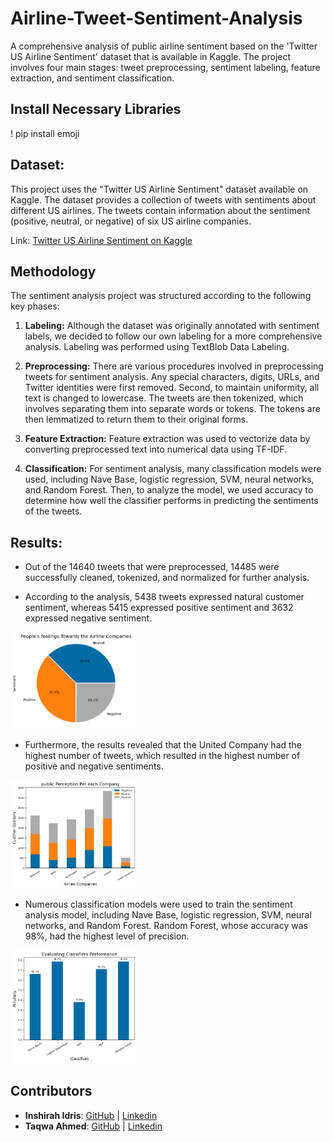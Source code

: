 # Airline-Tweet-Sentiment-Analysis
A comprehensive analysis of public airline sentiment based on the 'Twitter US Airline Sentiment' dataset that is available in Kaggle. The project involves four main stages: tweet preprocessing, sentiment labeling, feature extraction, and sentiment classification.

## Install Necessary Libraries
! pip install emoji

## Dataset:
This project uses the "Twitter US Airline Sentiment" dataset available on Kaggle. The dataset provides a collection of tweets with sentiments about different US airlines. The tweets contain information about the sentiment (positive, neutral, or negative) of six US airline companies.

Link: [Twitter US Airline Sentiment on Kaggle](https://www.kaggle.com/datasets/crowdflower/twitter-airline-sentiment/data)

## Methodology
The sentiment analysis project was structured according to the following key phases:

1. **Labeling:** Although the dataset was originally annotated with sentiment labels, we decided to follow our own labeling for a more comprehensive analysis. Labeling was performed using TextBlob Data Labeling.

2. **Preprocessing:** There are various procedures involved in preprocessing tweets for sentiment analysis. Any special characters, digits, URLs, and Twitter identities were first removed. Second, to maintain uniformity, all text is changed to lowercase. The tweets are then tokenized, which involves separating them into separate words or tokens. The tokens are then lemmatized to return them to their original forms.

3. **Feature Extraction:** Feature extraction was used to vectorize data by converting preprocessed text into numerical data using TF-IDF.

4. **Classification:** For sentiment analysis, many classification models were used, including Nave Base, logistic regression, SVM, neural networks, and Random Forest. Then, to analyze the model, we used accuracy to determine how well the classifier performs in predicting the sentiments of the tweets.

## Results:
- Out of the 14640 tweets that were preprocessed, 14485 were successfully cleaned, tokenized, and normalized for further analysis.

- According to the analysis, 5438 tweets expressed natural customer sentiment, whereas 5415 expressed positive sentiment and 3632 expressed negative sentiment.

<img src="./images/Pie_Chart.png" width="40%" height="40%"> 

- Furthermore, the results revealed that the United Company had the highest number of tweets, which resulted in the highest number of positive and negative sentiments.

<img src="./images/stack_chart.png" width="40%" height="40%">

- Numerous classification models were used to train the sentiment analysis model, including Nave Base, logistic regression, SVM, neural networks, and Random Forest. Random Forest, whose accuracy was 98%, had the highest level of precision.

<img src="./images/Classifiers_Performance.png" width="40%" height="40%">

## Contributors

- **Inshirah Idris**: [GitHub](https://github.com/inshirah-idris) | [Linkedin](https://www.linkedin.com/in/inshirah-idris-bb937362/)
- **Taqwa Ahmed**: [GitHub](https://github.com/taqwa315) | [Linkedin](https://www.linkedin.com/in/taqwa-ahmed-681a2646/)
